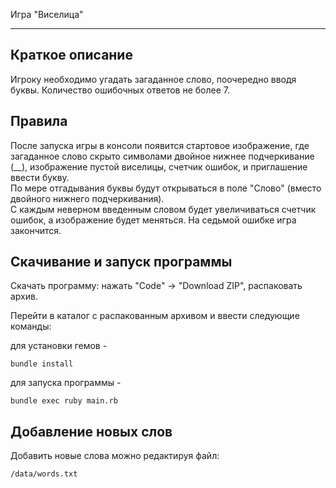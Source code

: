 Игра "Виселица"

____

Краткое описание
-----------

Игроку необходимо угадать загаданное слово, поочередно вводя буквы.
Количество ошибочных ответов не более 7.

Правила
-----------
После запуска игры в консоли появится стартовое изображение, где загаданное слово скрыто символами двойное нижнее подчеркивание (__), изображение пустой виселицы, счетчик ошибок, и приглашение ввести букву.  
По мере отгадывания буквы будут открываться в поле "Слово" (вместо двойного нижнего подчеркивания).  
С каждым неверном введенным словом будет увеличиваться счетчик ошибок, а изображение будет меняться. На седьмой ошибке игра закончится.

Скачивание и запуск программы
----------
Скачать программу: нажать "Code" -> "Download ZIP", распаковать архив.

Перейти в каталог с распакованным архивом и ввести следующие команды:

для установки гемов - 

```
bundle install
```
для запуска программы -

```
bundle exec ruby main.rb
```

Добавление новых слов
----------
Добавить новые слова можно редактируя файл: 

`
/data/words.txt
`

